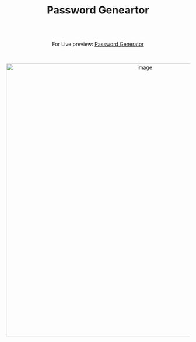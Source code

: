 <h1 align="center">Password Geneartor</h1><br>
<br>
<p align="center">
For Live preview: <a href="https://ash-win-n.github.io/password-generator/">Password Generator</a></p><br>

<p align="center">

<img width="745" alt="image" src="https://user-images.githubusercontent.com/70138036/186836646-85a0ce5c-d72b-47fa-acba-86679ff0491c.png">


</p>
